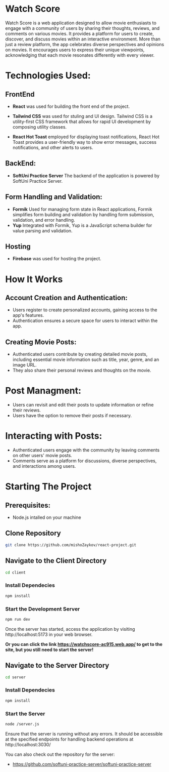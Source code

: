 # Watch Score

Watch Score is a web application designed to allow movie enthusiasts to engage with a community of users by sharing their thoughts, reviews, and comments on various movies. It provides a platform for users to create, discover, and discuss movies within an interactive environment.
More than just a review platform, the app celebrates diverse perspectives and opinions on movies. It encourages users to express their unique viewpoints, acknowledging that each movie resonates differently with every viewer.

# Technologies Used:
## FrontEnd
- **React** was used for building the front end of the project. 

- **Tailwind CSS** was used for stuling and UI design. Tailwind CSS is a utility-first CSS framework that allows for rapid UI development by composing utility classes.

- **React Hot Toast** employed for displaying toast notifications, React Hot Toast provides a user-friendly way to show error messages, success notifications, and other alerts to users.
## BackEnd:
- **SoftUni Practice Server** The backend of the application is powered by SoftUni Practice Server.
## Form Handling and Validation:
- **Formik** Used for managing form state in React applications, Formik simplifies form building and validation by handling form submission, validation, and error handling.
- **Yup** Integrated with Formik, Yup is a JavaScript schema builder for value parsing and validation.
## Hosting
- **Firebase** was used for hosting the project.

# How It Works
## Account Creation and Authentication:
- Users register to create personalized accounts, gaining access to the app's features.
- Authentication ensures a secure space for users to interact within the app.
## Creating Movie Posts:
- Authenticated users contribute by creating detailed movie posts, including essential movie information such as title, year, genre, and an image URL.
- They also share their personal reviews and thoughts on the movie.
# Post Managment:
- Users can revisit and edit their posts to update information or refine their reviews.
- Users have the option to remove their posts if necessary.
# Interacting with Posts:
- Authenticated users engage with the community by leaving comments on other users' movie posts.
- Comments serve as a platform for discussions, diverse perspectives, and interactions among users.
  
# Starting The Project
## Prerequisites:
- Node.js intalled on your machine
## Clone Repository
```bash
git clone https://github.com/mishoZaykov/react-project.git
```
## Navigate to the Client Directory
```bash
cd client
```
### Install Dependecies
```bash
npm install
```
### Start the Development Server
```bash
npm run dev
```
Once the server has started, access the application by visiting http://localhost:5173 in your web browser.

**Or you can click the link https://watchscore-ac915.web.app/ to get to the site, but you still need to start the server!**

## Navigate to the Server Directory
```bash
cd server
```
### Install Dependecies
```bash
npm install
```
### Start the Server
```bash
node /server.js
```
Ensure that the server is running without any errors. It should be accessible at the specified endpoints for handling backend operations at http://localhost:3030/

You can also check out the repository for the server: 
- https://github.com/softuni-practice-server/softuni-practice-server
